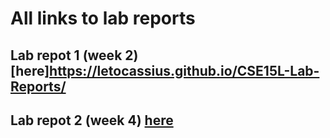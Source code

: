 # All links to lab reports

## Lab repot 1 (week 2) [here]https://letocassius.github.io/CSE15L-Lab-Reports/

## Lab repot 2 (week 4) [here](https://letocassius.github.io/Week-4-Lab-Reports/)
